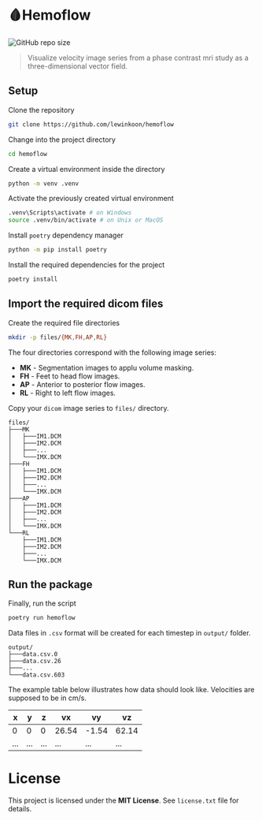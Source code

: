 # 🩸Hemoflow

![GitHub repo size](https://img.shields.io/github/repo-size/lewinkoon/hemoflow)

> Visualize velocity image series from a phase contrast mri study as a three-dimensional vector field.

## Setup

Clone the repository

```bash
git clone https://github.com/lewinkoon/hemoflow
```

Change into the project directory

```bash
cd hemoflow
```

Create a virtual environment inside the directory

```bash
python -m venv .venv
```

Activate the previously created virtual environment

```bash
.venv\Scripts\activate # on Windows
source .venv/bin/activate # on Unix or MacOS
```

Install `poetry` dependency manager

```bash
python -m pip install poetry
```

Install the required dependencies for the project

```bash
poetry install
```

## Import the required dicom files

Create the required file directories

```bash
mkdir -p files/{MK,FH,AP,RL}
```
The four directories correspond with the following image series:

- **MK** - Segmentation images to applu volume masking.
- **FH** - Feet to head flow images.
- **AP** - Anterior to posterior flow images.
- **RL** - Right to left flow images.

Copy your `dicom` image series to `files/` directory.

```
files/
├───MK
│   ├───IM1.DCM
│   ├───IM2.DCM
│   ├───...
│   └───IMX.DCM
├───FH
│   ├───IM1.DCM
│   ├───IM2.DCM
│   ├───...
│   └───IMX.DCM
├───AP
│   ├───IM1.DCM
│   ├───IM2.DCM
│   ├───...
│   └───IMX.DCM
└───RL
    ├───IM1.DCM
    ├───IM2.DCM
    ├───...
    └───IMX.DCM
```

## Run the package

Finally, run the script

```bash
poetry run hemoflow
```

Data files in `.csv` format will be created for each timestep in `output/` folder.

```
output/
├───data.csv.0
├───data.csv.26
├───...
└───data.csv.603
```

The example table below illustrates how data should look like. Velocities are supposed to be in cm/s.

| x   | y   | z   | vx    | vy    | vz    |
| --- | --- | --- | ----- | ----- | ----- |
| 0   | 0   | 0   | 26.54 | -1.54 | 62.14 |
| ... | ... | ... | ...   | ...   | ...   |


# License

This project is licensed under the **MIT License**. See `license.txt` file for details.